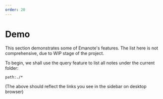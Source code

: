 ```yaml
---
order: 20
---
```


# Demo

This section demonstrates some of Emanote's features. The list here is not comprehensive, due to WIP stage of the project. 

To begin, we shall use the query feature to list all notes under the current folder:

```query
path:./*
```

(The above should reflect the links you see in the sidebar on desktop browser)